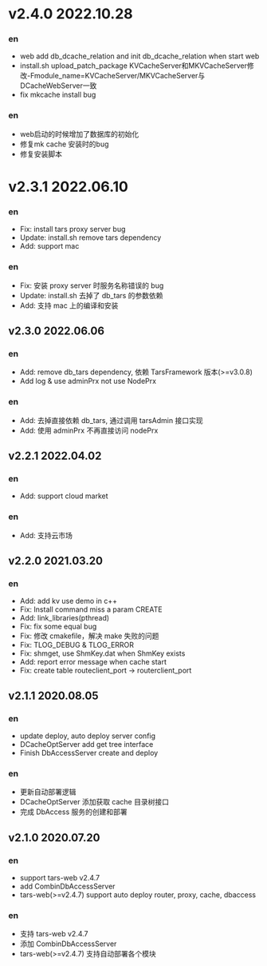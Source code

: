 # v2.4.0 2022.10.28

### en

- web add db_dcache_relation and init db_dcache_relation when start web
- install.sh upload_patch_package KVCacheServer和MKVCacheServer修改-Fmodule_name=KVCacheServer/MKVCacheServer与DCacheWebServer一致
- fix mkcache install bug
### en
- web启动的时候增加了数据库的初始化
- 修复mk cache 安装时的bug
- 修复安装脚本
# v2.3.1 2022.06.10

### en

- Fix: install tars proxy server bug
- Update: install.sh remove tars dependency
- Add: support mac

### en

- Fix: 安装 proxy server 时服务名称错误的 bug
- Update: install.sh 去掉了 db_tars 的参数依赖
- Add: 支持 mac 上的编译和安装

## v2.3.0 2022.06.06

### en

- Add: remove db_tars dependency, 依赖 TarsFramework 版本(>=v3.0.8)
- Add log & use adminPrx not use NodePrx

### en

- Add: 去掉直接依赖 db_tars, 通过调用 tarsAdmin 接口实现
- Add: 使用 adminPrx 不再直接访问 nodePrx

## v2.2.1 2022.04.02

### en

- Add: support cloud market

### en

- Add: 支持云市场

## v2.2.0 2021.03.20

### en

- Add: add kv use demo in c++
- Fix: Install command miss a param CREATE
- Add: link_libraries(pthread)
- Fix: fix some equal bug
- Fix: 修改 cmakefile，解决 make 失败的问题
- Fix: TLOG_DEBUG & TLOG_ERROR
- Fix: shmget, use ShmKey.dat when ShmKey exists
- Add: report error message when cache start
- Fix: create table routeclient_port -> routerclient_port

## v2.1.1 2020.08.05

### en

- update deploy, auto deploy server config
- DCacheOptServer add get tree interface
- Finish DbAccessServer create and deploy

### en

- 更新自动部署逻辑
- DCacheOptServer 添加获取 cache 目录树接口
- 完成 DbAccess 服务的创建和部署

## v2.1.0 2020.07.20

### en

- support tars-web v2.4.7
- add CombinDbAccessServer
- tars-web(>=v2.4.7) support auto deploy router, proxy, cache, dbaccess

### en

- 支持 tars-web v2.4.7
- 添加 CombinDbAccessServer
- tars-web(>=v2.4.7) 支持自动部署各个模块
